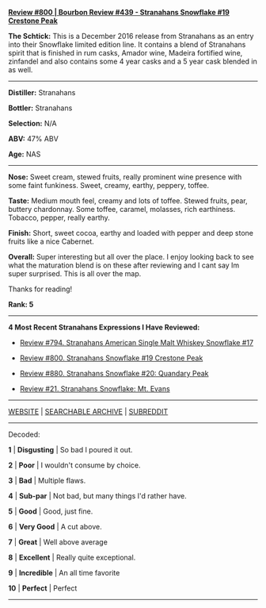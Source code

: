 
[**Review #800 | Bourbon Review #439 - Stranahans Snowflake #19 Crestone Peak**]( https://t8ke.review/review-800-stranahans-snowflake-19-crestone-peak/)

**The Schtick:** This is a December 2016 release from Stranahans as an entry into their Snowflake limited edition line. It contains a blend of Stranahans spirit that is finished in rum casks, Amador wine, Madeira fortified wine, zinfandel and also contains some 4 year casks and a 5 year cask blended in as well. 

-----

**Distiller:** Stranahans 

**Bottler:** Stranahans 

**Selection:** N/A

**ABV:**  47% ABV

**Age:** NAS 

-----

**Nose:**  Sweet cream, stewed fruits, really prominent wine presence with some faint funkiness. Sweet, creamy, earthy, peppery, toffee. 

**Taste:** Medium mouth feel, creamy and lots of toffee. Stewed fruits, pear, buttery chardonnay. Some toffee, caramel, molasses, rich earthiness. Tobacco, pepper, really earthy.  

**Finish:** Short, sweet cocoa, earthy and loaded with pepper and deep stone fruits like a nice Cabernet. 

**Overall:** Super interesting but all over the place. I enjoy looking back to see what the maturation blend is on these after reviewing and I cant say Im super surprised. This is all over the map. 

Thanks for reading!

**Rank: 5**

----- 

**4 Most Recent Stranahans  Expressions I Have Reviewed:** 

- [Review #794. Stranahans American Single Malt Whiskey Snowflake #17]( https://t8ke.review/review-794-stranahans-american-single-malt-whiskey-snowflake-17-longs-peak/) 

- [Review #800. Stranahans Snowflake #19 Crestone Peak]( https://t8ke.review/review-800-stranahans-snowflake-19-crestone-peak/) 

- [Review #880. Stranahans Snowflake #20: Quandary Peak]( https://t8ke.review/review-880-stranahans-snowflake-20-quandary-peak/) 

- [Review #21. Stranahans Snowflake: Mt. Evans]( https://t8ke.review/review-21-stranahans-snowflake-mt-evans-2015/) 

-----

[WEBSITE](https://t8ke.review) | [SEARCHABLE ARCHIVE](https://t8ke.review/review-archive/) | [SUBREDDIT](https://reddit.com/r/t8kereviews)

-----

Decoded:

**1** | **Disgusting** | So bad I poured it out.

**2** | **Poor** | I wouldn't consume by choice.

**3** | **Bad** | Multiple flaws.

**4** | **Sub-par** | Not bad, but many things I'd rather have.

**5** | **Good** | Good, just fine.

**6** | **Very Good** | A cut above.

**7** | **Great** | Well above average

**8** | **Excellent** | Really quite exceptional.

**9** | **Incredible** | An all time favorite

**10** | **Perfect** | Perfect

----

